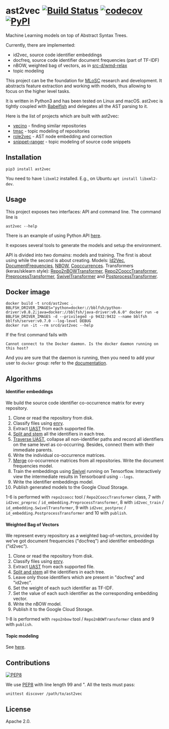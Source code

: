 # ast2vec [![Build Status](https://travis-ci.org/src-d/ast2vec.svg)](https://travis-ci.org/src-d/ast2vec) [![codecov](https://codecov.io/github/src-d/ast2vec/coverage.svg?branch=develop)](https://codecov.io/gh/src-d/ast2vec) [![PyPI](https://img.shields.io/pypi/v/ast2vec.svg)](https://pypi.python.org/pypi/ast2vec)

Machine Learning models on top of Abstract Syntax Trees.

Currently, there are implemented:

* id2vec, source code identifier embeddings
* docfreq, source code identifier document frequencies (part of TF-IDF)
* nBOW, weighted bag of vectors, as in [src-d/wmd-relax](https://github.com/src-d/wmd-relax)
* topic modeling

This project can be the foundation for [MLoSC](https://github.com/src-d/awesome-machine-learning-on-source-code) research and development. It abstracts feature extraction and working with models, thus allowing to focus on the higher level tasks.

It is written in Python3 and has been tested on Linux and macOS. ast2vec is tightly coupled with [Babelfish](http://doc.bblf.sh) and delegates all the AST parsing to it.

Here is the list of projects which are built with ast2vec:

* [vecino](https://github.com/src-d/vecino) - finding similar repositories
* [tmsc](https://github.com/src-d/tmsc) - topic modeling of repositories
* [role2vec](https://github.com/src-d/rol2vec) - AST node embedding and correction
* [snippet-ranger](https://github.com/src-d/snippet-ranger) - topic modeling of source code snippets

## Installation

```
pip3 install ast2vec
```

You need to have `libxml2` installed. E.g., on Ubuntu `apt install libxml2-dev`.

## Usage

This project exposes two interfaces: API and command line. The command line is

```
ast2vec --help
```

There is an example of using Python API [here](Doc/how_to_use_ast2vec.ipynb).

It exposes several tools to generate the models and setup the environment.

API is divided into two domains: models and training. The first is about using while the second
is about creating. Models: [Id2Vec](ast2vec/id2vec.py),
[DocumentFrequencies](ast2vec/df.py), [NBOW](ast2vec/nbow.py), [Cooccurrences](ast2vec/coocc.py).
Transformers (keras/sklearn style): [Repo2nBOWTransformer](ast2vec/repo2/nbow.py#L72),
[Repo2CooccTransformer](ast2vec/repo2/coocc.py#L101),
[PreprocessTransformer](ast2vec/id_embedding.py#L22),
[SwivelTransformer](ast2vec/id_embedding.py#L218) and
[PostprocessTransformer](ast2vec/id_embedding.py#L241).

## Docker image

```
docker build -t srcd/ast2vec .
BBLFSH_DRIVER_IMAGES="python=docker://bblfsh/python-driver:v0.8.2;java=docker://bblfsh/java-driver:v0.6.0" docker run -e BBLFSH_DRIVER_IMAGES -d --privileged -p 9432:9432 --name bblfsh bblfsh/server:v0.7.0 --log-level DEBUG
docker run -it --rm srcd/ast2vec --help
```

If the first command fails with

```
Cannot connect to the Docker daemon. Is the docker daemon running on this host?
```

And you are sure that the daemon is running, then you need to add your user to `docker` group:
refer to the [documentation](https://docs.docker.com/engine/installation/linux/linux-postinstall/#manage-docker-as-a-non-root-user).

## Algorithms

#### Identifier embeddings

We build the source code identifier co-occurrence matrix for every repository.

1. Clone or read the repository from disk.
2. Classify files using [enry](https://github.com/src-d/enry).
3. Extract [UAST](https://doc.bblf.sh/uast/specification.html) from each supported file.
4. [Split and stem](ast2vec/repo2/base.py#L160) all the identifiers in each tree.
5. [Traverse UAST](ast2vec/repo2/coocc.py#L86), collapse all non-identifier paths and record all
identifiers on the same level as co-occurring. Besides, connect them with their immediate parents.
6. Write the individual co-occurrence matrices.
7. [Merge](ast2vec/id_embedding.py#L50) co-occurrence matrices from all repositories. Write the
document frequencies model.
8. Train the embeddings using [Swivel](ast2vec/swivel.py) running on Tensorflow. Interactively view
the intermediate results in Tensorboard using `--logs`.
9. Write the identifier embeddings model.
10. Publish generated models to the Google Cloud Storage.

1-6 is performed with `repo2coocc` tool / `Repo2CooccTransformer` class,
7 with `id2vec_preproc` / `id_embedding.PreprocessTransformer`, 8 with `id2vec_train` / `id_embedding.SwivelTransformer`,
9 with `id2vec_postproc` / `id_embedding.PostprocessTransformer` and 10 with `publish`.

#### Weighted Bag of Vectors

We represent every repository as a weighted bag-of-vectors, provided by we've got document
frequencies ("docfreq") and identifier embeddings ("id2vec").

1. Clone or read the repository from disk.
2. Classify files using [enry](https://github.com/src-d/enry).
3. Extract [UAST](https://doc.bblf.sh/uast/specification.html) from each supported file.
4. [Split and stem](ast2vec/repo2/base.py#L160) all the identifiers in each tree.
5. Leave only those identifiers which are present in "docfreq" and "id2vec".
6. Set the weight of each such identifier as TF-IDF.
7. Set the value of each such identifier as the corresponding embedding vector.
8. Write the nBOW model.
9. Publish it to the Google Cloud Storage.

1-8 is performed with `repo2nbow` tool / `Repo2nBOWTransformer` class and 9 with `publish`.

#### Topic modeling

See [here](topic_modeling.md).

## Contributions
[![PEP8](https://img.shields.io/badge/code%20style-pep8-orange.svg)](https://www.python.org/dev/peps/pep-0008/)

We use [PEP8](https://www.python.org/dev/peps/pep-0008/) with line length 99 and ". All the tests
must pass:

```
unittest discover /path/to/ast2vec
```

## License

Apache 2.0.
